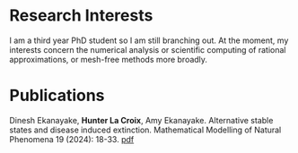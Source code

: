# Research Interests
I am a third year PhD student so I am still branching out. At the moment, my interests concern the numerical analysis or scientific computing of rational approximations, or mesh-free methods more broadly.

# Publications


Dinesh Ekanayake, **Hunter La Croix**, Amy Ekanayake. Alternative stable states and disease induced extinction. Mathematical Modelling of Natural Phenomena 19 (2024): 18-33. [pdf](https://www.mmnp-journal.org/articles/mmnp/pdf/2024/01/mmnp230116.pdf)
